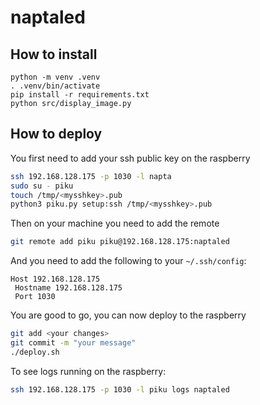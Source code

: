 # naptaled

## How to install

```
python -m venv .venv
. .venv/bin/activate
pip install -r requirements.txt
python src/display_image.py
```


## How to deploy

You first need to add your ssh public key on the raspberry

```bash
ssh 192.168.128.175 -p 1030 -l napta
sudo su - piku
touch /tmp/<mysshkey>.pub
python3 piku.py setup:ssh /tmp/<mysshkey>.pub
```

Then on your machine you need to add the remote

```bash
git remote add piku piku@192.168.128.175:naptaled
```

And you need to add the following to your `~/.ssh/config`:

```
Host 192.168.128.175
 Hostname 192.168.128.175
 Port 1030
```

You are good to go, you can now deploy to the raspberry

```bash
git add <your changes>
git commit -m "your message"
./deploy.sh
```

To see logs running on the raspberry:

```bash
ssh 192.168.128.175 -p 1030 -l piku logs naptaled
```
